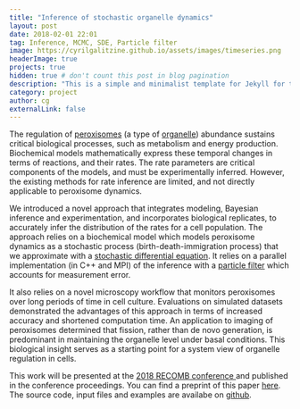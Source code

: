 ```yaml
---
title: "Inference of stochastic organelle dynamics"
layout: post
date: 2018-02-01 22:01
tag: Inference, MCMC, SDE, Particle filter
image: https://cyrilgalitzine.github.io/assets/images/timeseries.png
headerImage: true
projects: true
hidden: true # don't count this post in blog pagination
description: "This is a simple and minimalist template for Jekyll for those who likes to eat nodles."
category: project
author: cg
externalLink: false
---
```

The regulation of [peroxisomes](https://en.wikipedia.org/wiki/Peroxisome) (a type of [organelle](https://en.wikipedia.org/wiki/Organelle)) abundance sustains critical biological processes, such as metabolism and energy production. Biochemical models mathematically express these temporal changes in terms of reactions, and their rates. The rate parameters are critical components of the models, and must be experimentally inferred. However, the existing methods for rate inference are limited, and not directly applicable to peroxisome dynamics.


We introduced a novel approach that integrates modeling, Bayesian inference and experimentation, and incorporates biological replicates, to accurately infer the distribution of the rates for a cell population. The approach relies on a biochemical model which models peroxisome dynamics as a stochastic process (birth-death-immigration process) that we approximate with a [stochastic differential equation](https://en.wikipedia.org/wiki/Stochastic_differential_equation). It relies on a parallel implementation (in C++ and MPI) of the inference with a [particle filter](https://www.stats.ox.ac.uk/~doucet/doucet_johansen_tutorialPF2011.pdf) which accounts for measurement error.


It also relies on a novel microscopy workflow that monitors peroxisomes over long periods of time in cell culture. Evaluations on simulated datasets demonstrated the advantages of this approach in terms of increased accuracy and shortened computation time. An application to imaging of peroxisomes determined that fission, rather than de novo generation, is predominant in maintaining the organelle level under basal conditions. This biological insight serves as a starting point for a system view of organelle regulation in cells.

This work will be presented at the [2018 RECOMB conference ](https://recomb2018.fr/) and published in the conference proceedings. 
You can find a preprint of this paper [here](https://cyrilgalitzine.github.io/assets/documents/peroxisome_dynamics_preprint_02_2018.pdf). The source code, input files and examples are availabe on [github](https://github.com/cyrilgalitzine/Organelle).




